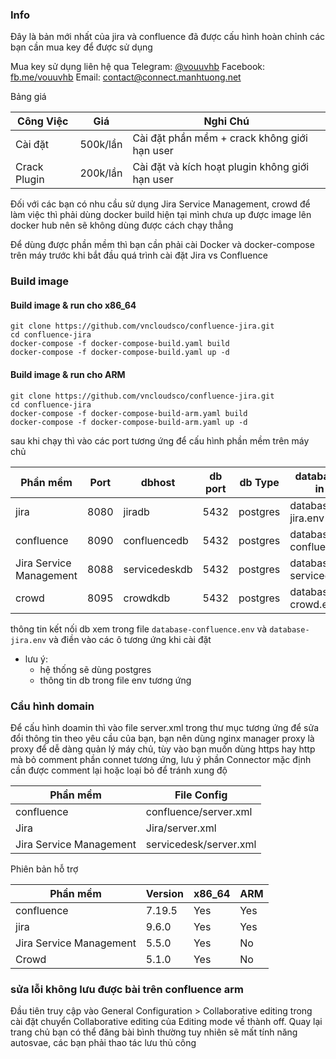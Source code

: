 ### Info

Đây là bản mới nhất của jira và confluence đã được cấu hình hoàn chỉnh các bạn cần mua key để được sử dụng

Mua key sử dụng  liên hệ qua 
Telegram: [@vouuvhb](https://t.me/vouuvhb)
Facebook: [fb.me/vouuvhb](https://fb.me/vouuvhb)
Email: contact@connect.manhtuong.net

Bảng giá

| Công Việc     | Giá        | Nghi Chú |
| ------------  | ----------- | ------- |
| Cài đặt       |    500k/lần  | Cài đặt phần mềm + crack không giới hạn user |
| Crack Plugin  | 200k/lần     | Cài đặt và kích hoạt plugin không giới hạn user |



Đối với các bạn có nhu cầu sử dụng Jira Service Management, crowd để làm việc thì phải dùng docker build hiện tại mình chưa up được image lên docker hub nên sẽ không dùng được cách chạy thẳng

Để dùng được phần mềm thì bạn cần phải cài Docker và docker-compose trên máy trước khi bắt đầu quá trình cài đặt Jira vs Confluence

 
### Build image

#### Build image & run cho x86_64

```
git clone https://github.com/vncloudsco/confluence-jira.git
cd confluence-jira
docker-compose -f docker-compose-build.yaml build
docker-compose -f docker-compose-build.yaml up -d
``` 
#### Build image & run cho ARM

```
git clone https://github.com/vncloudsco/confluence-jira.git
cd confluence-jira
docker-compose -f docker-compose-build-arm.yaml build
docker-compose -f docker-compose-build-arm.yaml up -d 
``` 


sau khi chạy thì vào các port tương ứng để cấu hình phần mềm trên máy chủ

| Phần mềm     | Port        | dbhost       | db port | db Type  |   database info in file | Version |
| ------------ | ----------- | ------------ | ------- | -------  | ----------------------- | --------|
| jira         | 8080        | jiradb       |  5432   | postgres | database-jira.env       |    13   |
| confluence   | 8090        | confluencedb |  5432   | postgres | database-confluence.env |    14   |
| Jira Service Management | 8088 | servicedeskdb | 5432 | postgres | database-servicedesk.env | 13   |
| crowd        | 8095        | crowdkdb     | 5432    |  postgres | database-crowd.env| 13 |


thông tin kết nối db xem trong file  ```database-confluence.env``` và ```database-jira.env``` và điền vào các ô tương ứng khi cài đặt

- lưu ý: 
    - hệ thống sẽ dùng postgres
    - thông tin db trong file env tương ứng

### Cầu hình domain 

Để cấu hình doamin thì vào file server.xml trong thư mục tương ứng để sửa đổi thông tin theo yêu cầu của bạn, bạn nên dùng nginx manager proxy là proxy để dễ dàng quản lý máy chủ, tùy vào bạn muốn dùng https hay http mà bỏ comment phần connet tương ứng, lưu ý phần Connector mặc định cần được comment lại hoặc loại bỏ để tránh xung độ

| Phần mềm     | File Config   |
| ------------ | ---------    |
| confluence   | confluence/server.xml   |
| Jira         | Jira/server.xml   |
| Jira Service Management | servicedesk/server.xml |


Phiên bản hỗ trợ

| Phần mềm     | Version   | x86_64 | ARM |
| ------------ | --------- | ------ | --- |
| confluence   | 7.19.5    | Yes    | Yes |
| jira         | 9.6.0     | Yes    | Yes |
| Jira Service Management | 5.5.0 | Yes | No |
| Crowd        | 5.1.0     | Yes    | No  | 




### sửa lỗi không lưu được bài trên confluence arm

Đầu tiên truy cập vào General Configuration  >  Collaborative editing trong cài đặt chuyển Collaborative editing của Editing mode về thành off. Quay lại trang chủ bạn có thể đăng bài bình thường tuy nhiên sẽ mất tính năng autosvae, các bạn phải thao tác lưu thủ công